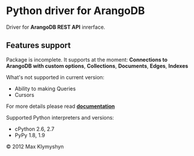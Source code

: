 # Python driver for ArangoDB

Driver for **ArangoDB REST API** inrerface.

## Features support

Package is incomplete. It supports at the moment:
**Connections to ArangoDB with custom options**,
**Collections**,
**Documents**,
**Edges**,
**Indexes**

What's not supported in current version:

 - Ability to making Queries
 - Cursors

For more details please read **[documentation](http://arango.klymyshyn.com)**


Supported Python interpreters and versions:

 - cPython 2.6, 2.7
 - PyPy 1.8, 1.9


&copy; 2012 Max Klymyshyn
